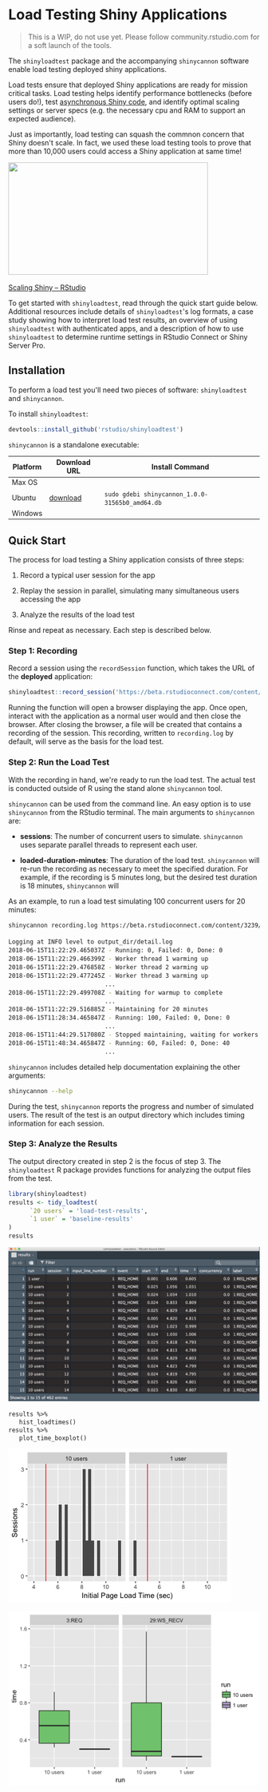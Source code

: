 # Load Testing Shiny Applications

> This is a WIP, do not use yet. Please follow community.rstudio.com for a 
soft launch of the tools.

The `shinyloadtest` package and the accompanying `shinycannon` software enable load testing 
deployed shiny applications.

Load tests ensure that deployed Shiny applications are ready for mission critical tasks. Load testing
helps identify performance bottlenecks (before users do!), test [asynchronous Shiny code](https://rstudio.github.io/promises), and identify optimal scaling settings or server specs (e.g. the necessary cpu and RAM to support an expected audience).

Just as importantly, load testing can squash the commnon concern that Shiny doesn't scale. In fact, we used these load testing tools to prove that more than 10,000 users could access a Shiny application at same time!

<p><a href="https://www.rstudio.com/resources/videos/scaling-shiny/?wvideo=mx214xmcqw"><img src="https://embedwistia-a.akamaihd.net/deliveries/97390a2a0512c2f959b37e3e91b0d9c81e3023c5.jpg?image_play_button_size=2x&amp;image_crop_resized=960x540&amp;image_play_button=1&amp;image_play_button_color=4287c7e0" width="400" height="225" style="width: 400px; height: 225px;"></a></p><p><a href="https://www.rstudio.com/resources/videos/scaling-shiny/?wvideo=mx214xmcqw">Scaling Shiny – RStudio</a></p>

To get started with `shinyloadtest`, read through the quick start guide below. Additional resources 
include details of `shinyloadtest`'s log formats, a case study showing how to interpret load test results, an overview of using `shinyloadtest` with authenticated apps, and a description of how to use `shinyloadtest` to determine runtime settings in RStudio Connect or Shiny Server Pro.

## Installation

To perform a load test you'll need two pieces of software: `shinyloadtest` and `shinycannon`.

To install `shinyloadtest`:

```R
devtools::install_github('rstudio/shinyloadtest')
```

`shinycannon` is a standalone executable:

Platform | Download URL | Install Command
-- | -- | -- 
Max OS | |
Ubuntu | [download](https://s3.amazonaws.com/rstudio-shinycannon-build/2018-06-14-06%3A15%3A50_1.0.0-31565b0/deb/shinycannon_1.0.0-31565b0_amd64.deb) | `sudo gdebi shinycannon_1.0.0-31565b0_amd64.db`
Windows | |


## Quick Start

The process for load testing a Shiny application consists of three steps:

1. Record a typical user session for the app

2. Replay the session in parallel, simulating many simultaneous users accessing the app

3. Analyze the results of the load test

Rinse and repeat as necessary. Each step is described below.

### Step 1: Recording

Record a session using the `recordSession` function, which takes the URL of the **deployed** application:


```r
shinyloadtest::record_session('https://beta.rstudioconnect.com/content/3239/')
```

Running the function will open a browser displaying the app. Once open, interact with the application as a normal user would and then close the browser. After closing the browser, a file will be created that contains a recording of the session. This recording, written to `recording.log` by default, will serve as the basis for the load test.


### Step 2: Run the Load Test

With the recording in hand, we're ready to run the load test. The actual test is conducted outside of R using the stand alone `shinycannon` tool. 

`shinycannon` can be used from the command line. An easy option is to use `shinycannon` from the RStudio terminal. The main arguments to `shinycannon` are:

- **sessions**: The number of concurrent users to simulate. `shinycannon` uses separate parallel threads to represent each user.

- **loaded-duration-minutes**: The duration of the load test. `shinycannon` will re-run the recording as necessary to meet the specified duration. For example, if the recording is 5 minutes long, but the desired test duration is 18 minutes, `shinycannon` will

As an example, to run a load test simulating 100 concurrent users for 20 minutes:

```bash
shinycannon recording.log https://beta.rstudioconnect.com/content/3239/ --sessions=100 --loaded-duration-minutes=20s

Logging at INFO level to output_dir/detail.log
2018-06-15T11:22:29.465037Z - Running: 0, Failed: 0, Done: 0
2018-06-15T11:22:29.466399Z - Worker thread 1 warming up
2018-06-15T11:22:29.476858Z - Worker thread 2 warming up
2018-06-15T11:22:29.477245Z - Worker thread 3 warming up
                           ... 
2018-06-15T11:22:29.499708Z - Waiting for warmup to complete
                           ...
2018-06-15T11:22:29.516885Z - Maintaining for 20 minutes
2018-06-15T11:28:34.465847Z - Running: 100, Failed: 0, Done: 0
                           ...
2018-06-15T11:44:29.517080Z - Stopped maintaining, waiting for workers to stop
2018-06-15T11:48:34.465847Z - Running: 60, Failed: 0, Done: 40
                           ...
```

`shinycannon` includes detailed help documentation explaining the other arguments:

```bash
shinycannon --help
```

During the test, `shinycannon` reports the progress and number of simulated users. The result of the test is an output directory which includes timing information for each session.

### Step 3: Analyze the Results

The output directory created in step 2 is the focus of step 3. The `shinyloadtest` R package provides 
functions for analyzing the output files from the test. 

```r
library(shinyloadtest)
results <- tidy_loadtest(
      `20 users` = 'load-test-results',
      `1 user` = 'baseline-results'
)
results
```

![](inst/img/results.png)

```
results %>% 
   hist_loadtimes()
results %>% 
   plot_time_boxplot()
```

![](inst/img/hist_loadtime.png)

![](inst/img/boxplot.png)
